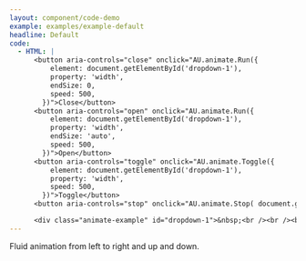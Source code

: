 ```yaml
---
layout: component/code-demo
example: examples/example-default
headline: Default
code:
  - HTML: |
      <button aria-controls="close" onclick="AU.animate.Run({
          element: document.getElementById('dropdown-1'),
          property: 'width',
          endSize: 0,
          speed: 500,
        })">Close</button>
      <button aria-controls="open" onclick="AU.animate.Run({
          element: document.getElementById('dropdown-1'),
          property: 'width',
          endSize: 'auto',
          speed: 500,
        })">Open</button>
      <button aria-controls="toggle" onclick="AU.animate.Toggle({
          element: document.getElementById('dropdown-1'),
          property: 'width',
          speed: 500,
        })">Toggle</button>
      <button aria-controls="stop" onclick="AU.animate.Stop( document.getElementById('dropdown-1') )">Stop</button>

      <div class="animate-example" id="dropdown-1">&nbsp;<br /><br /><br /></div>
---
```


Fluid animation from left to right and up and down.
